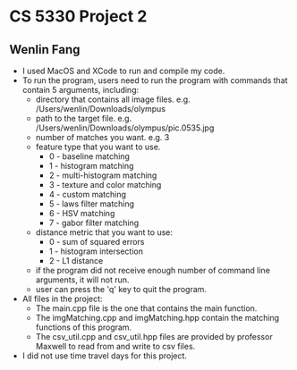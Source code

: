 #  CS 5330 Project 2
## Wenlin Fang

* I used MacOS and XCode to run and compile my code.
* To run the program, users need to run the program with commands that contain 5 arguments, including: 
    * directory that contains all image files. e.g. /Users/wenlin/Downloads/olympus 
    * path to the target file. e.g. /Users/wenlin/Downloads/olympus/pic.0535.jpg
    * number of matches you want. e.g. 3
    * feature type that you want to use.
        * 0 - baseline matching
        * 1 - histogram matching
        * 2 - multi-histogram matching
        * 3 - texture and color matching
        * 4 - custom matching
        * 5 - laws filter matching
        * 6 - HSV matching
        * 7 - gabor filter matching
    * distance metric that you want to use:
        * 0 - sum of squared errors
        * 1 - histogram intersection
        * 2 - L1 distance
    * if the program did not receive enough number of command line arguments, it will not run.
    * user can press the 'q' key to quit the program.
* All files in the project: 
    * The main.cpp file is the one that contains the main function. 
    * The imgMatching.cpp and imgMatching.hpp contain the matching functions of this program.
    * The csv_util.cpp and csv_util.hpp files are provided by professor Maxwell to read from and write to csv files.
* I did not use time travel days for this project.
